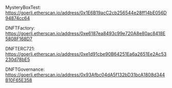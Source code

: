 MysteryBoxTest: https://goerli.etherscan.io/address/0x1E6B19acC2cb256544e28ff14bE056D94874cc64

DNFTFactory: https://goerli.etherscan.io/address/0xe6187ea8493c99e720A8e80ac8418E5808F168D7

DNFTERC721: https://goerli.etherscan.io/address/0xe1d91cbe90B64251Ea6a2651Ee2Ac53230d78bE5

DNFTGovernance: https://goerli.etherscan.io/address/0x93Afbc04dA5f132bD31bcA1808d344B10F65E358

